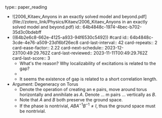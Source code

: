 type:: paper_reading

- ![2006_Kitaev_Anyons in an exactly solved model and beyond.pdf](file://zotero_link/Physics/Kitaev/2006_Kitaev_Anyons in an exactly solved model and beyond.pdf)
  id:: 64b4848c-1974-4bec-b702-35d3c0bdebff
- ((64b2e6c8-662e-4125-a933-94f6530c5492)) #card
  id:: 64b4848c-3cde-4e76-a509-23d16bf26ec8
  card-last-interval:: 42
  card-repeats:: 2
  card-ease-factor:: 2.22
  card-next-schedule:: 2023-12-23T00:49:29.762Z
  card-last-reviewed:: 2023-11-11T00:49:29.762Z
  card-last-score:: 3
	- What's the reason? Why localizability of excitations is related to the gap?
	-
	- It seems the existence of gap is related to a short correlation length.
- Argument: Degeneracy on Torus
	- Denote the operation of creating an e pairs, move around torus horizontally and annihilate as $A$. 
	  Denote ... m pairs ... vertically as $B$.
	- Note that $A$ and $B$ both preserve the ground space.
	- If the phase is nontrivial, $ABA^{-1}B^{-1} \neq I$, thus the ground space must be nontrivial.